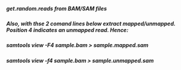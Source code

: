 ##### get.random.reads from BAM/SAM files



##### Also, with thse 2 comand lines below extract mapped/unmapped. Position 4 indicates an unmapped read. Hence:

##### samtools view -F4 sample.bam > sample.mapped.sam
##### samtools view -f4 sample.bam > sample.unmapped.sam
